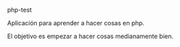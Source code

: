 php-test

Aplicación para aprender a hacer cosas en php.

El objetivo es empezar a hacer cosas medianamente bien.
